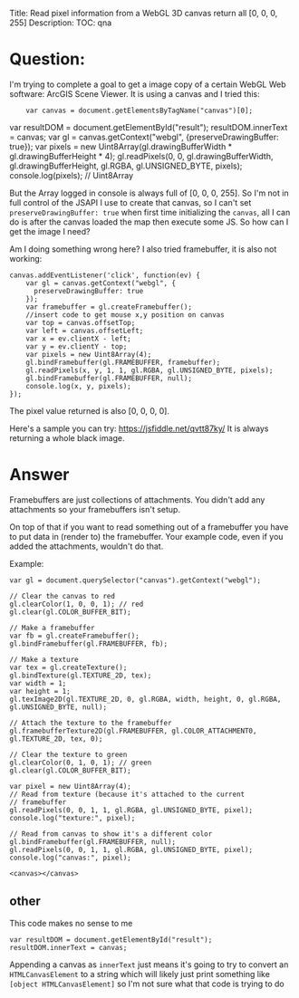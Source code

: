 Title: Read pixel information from a WebGL 3D canvas return all [0, 0, 0, 255]
Description:
TOC: qna

# Question:

I'm trying to complete a goal to get a image copy of a certain WebGL Web software: ArcGIS Scene Viewer. It is using a canvas and I tried this:

        var canvas = document.getElementsByTagName("canvas")[0];
  var resultDOM = document.getElementById("result");
  resultDOM.innerText = canvas;
  var gl = canvas.getContext("webgl", {preserveDrawingBuffer: true});
  var pixels = new Uint8Array(gl.drawingBufferWidth * gl.drawingBufferHeight * 4);
  gl.readPixels(0, 0, gl.drawingBufferWidth, gl.drawingBufferHeight, gl.RGBA, gl.UNSIGNED_BYTE, pixels);
  console.log(pixels); // Uint8Array

But the Array logged in console is always full of [0, 0, 0, 255].
So I'm not in full control of the JSAPI I use to create that canvas, so I can't set `preserveDrawingBuffer: true` when first time initializing the `canvas`, all I can do is after the canvas loaded the map then execute some JS. So how can I get the image I need?

Am I doing something wrong here? I also tried framebuffer, it is also not working:

    canvas.addEventListener('click', function(ev) {
        var gl = canvas.getContext("webgl", {
          preserveDrawingBuffer: true
        });
        var framebuffer = gl.createFramebuffer();
        //insert code to get mouse x,y position on canvas
        var top = canvas.offsetTop;
        var left = canvas.offsetLeft;
        var x = ev.clientX - left;
        var y = ev.clientY - top;
        var pixels = new Uint8Array(4);
        gl.bindFramebuffer(gl.FRAMEBUFFER, framebuffer);
        gl.readPixels(x, y, 1, 1, gl.RGBA, gl.UNSIGNED_BYTE, pixels);
        gl.bindFramebuffer(gl.FRAMEBUFFER, null);
        console.log(x, y, pixels);
    });

The pixel value returned is also [0, 0, 0, 0].

Here's a sample you can try: https://jsfiddle.net/qvtt87ky/
It is always returning a whole black image.

# Answer

Framebuffers are just collections of attachments. You didn't add any attachments so your framebuffers isn't setup.

On top of that if you want to read something out of a framebuffer you have to put data in (render to) the framebuffer. Your example code, even if you added the attachments, wouldn't do that.

Example:

<!-- begin snippet: js hide: false console: true babel: false -->

<!-- language: lang-js -->

    var gl = document.querySelector("canvas").getContext("webgl");

    // Clear the canvas to red
    gl.clearColor(1, 0, 0, 1); // red
    gl.clear(gl.COLOR_BUFFER_BIT);

    // Make a framebuffer
    var fb = gl.createFramebuffer();
    gl.bindFramebuffer(gl.FRAMEBUFFER, fb);

    // Make a texture
    var tex = gl.createTexture();
    gl.bindTexture(gl.TEXTURE_2D, tex);
    var width = 1;
    var height = 1;
    gl.texImage2D(gl.TEXTURE_2D, 0, gl.RGBA, width, height, 0, gl.RGBA, gl.UNSIGNED_BYTE, null);

    // Attach the texture to the framebuffer
    gl.framebufferTexture2D(gl.FRAMEBUFFER, gl.COLOR_ATTACHMENT0, gl.TEXTURE_2D, tex, 0);

    // Clear the texture to green
    gl.clearColor(0, 1, 0, 1); // green
    gl.clear(gl.COLOR_BUFFER_BIT);

    var pixel = new Uint8Array(4);
    // Read from texture (because it's attached to the current
    // framebuffer
    gl.readPixels(0, 0, 1, 1, gl.RGBA, gl.UNSIGNED_BYTE, pixel);
    console.log("texture:", pixel);

    // Read from canvas to show it's a different color
    gl.bindFramebuffer(gl.FRAMEBUFFER, null);
    gl.readPixels(0, 0, 1, 1, gl.RGBA, gl.UNSIGNED_BYTE, pixel);
    console.log("canvas:", pixel);


<!-- language: lang-html -->

    <canvas></canvas>

<!-- end snippet -->



## other

This code makes no sense to me

    var resultDOM = document.getElementById("result");
    resultDOM.innerText = canvas;

Appending a canvas as `innerText` just means it's going to try to convert an `HTMLCanvasElement` to a string which will likely just print something like `[object HTMLCanvasElement]` so I'm not sure what that code is trying to do
